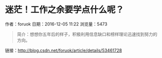 # 迷茫！工作之余要学点什么呢？
作者：foruok
日期：2016-12-05 11:22
浏览量：5473
> 简介：想想你五年后的样子，积极利用信息缺口和榜样理论迅速找到努力的方向。

 链接：http://blog.csdn.net/foruok/article/details/53461728
